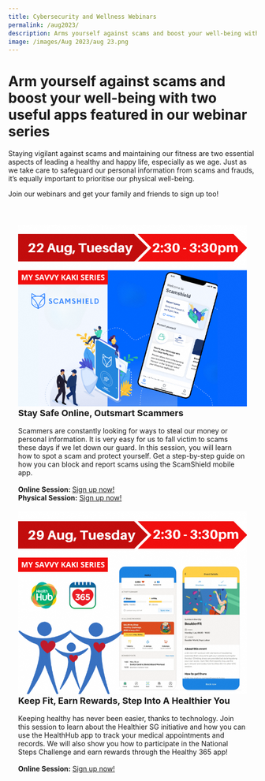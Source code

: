 ```yaml
---
title: Cybersecurity and Wellness Webinars
permalink: /aug2023/
description: Arms yourself against scams and boost your well-being with two useful apps.
image: /images/Aug 2023/aug 23.png
---
```

# Arm yourself against scams and boost your well-being with two useful apps featured in our webinar series

Staying vigilant against scams and maintaining our fitness are two essential aspects of leading a healthy and happy life, especially as we age. Just as we take care to safeguard our personal information from scams and frauds, it’s equally important to prioritise our physical well-being. 

Join our webinars and get your family and friends to sign up too!

<div class="row" style="padding: 20px 0px 10px 0px;">

<div class="col" style="padding: 20px 20px 0px 20px;"><img src="/images/Aug%202023/seniors_22aug.png" alt="Stay Safe Online, Outsmart Scammers"><br>

<div class="header" style="font-size:18px"><b>Stay Safe Online, Outsmart Scammers</b></div><br>Scammers are constantly looking for ways to steal our money or personal information. It is very easy for us to fall victim to scams these days if we let down our guard. In this session, you will learn how to spot a scam and protect yourself. Get a step-by-step guide on how you can block and report scams using the ScamShield mobile app.<br><br><b>Online Session: </b><a href="https://go.gov.sg/ssapp-aug23" target="\_blank">Sign up now!</a><br><b>Physical Session:</b> <a href="https://www.eventbrite.sg/e/staying-cyber-safe-amidst-evolving-scams-tickets-695785502167?aff=ebdssbdestsearch&amp;from=c291e23839a311eeaa430a3919a6219c)" target="\_blank">Sign up now!</a>

</div>

<div class="col" style="padding: 20px 20px 0px 20px;"><img src="/images/Aug%202023/seniors_29aug.png" alt="Keep Fit, Earn Rewards, Step Into A Healthier You"><br>

<div class="header" style="font-size:18px"><b> Keep Fit, Earn Rewards, Step Into A Healthier You </b></div><br>Keeping healthy has never been easier, thanks to technology. Join this session to learn about the Healthier SG initiative and how you can use the HealthHub app to track your medical appointments and records. We will also show you how to participate in the National Steps Challenge and earn rewards through the Healthy 365 app!<br><br><b>Online Session:</b> <a href="https://go.gov.sg/hsg-aug23" target="\_blank">Sign up now!</a><br>

</div>

</div>